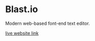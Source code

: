 # Blast.io

Modern web-based font-end text editor.
<a href="https://PiethonCoder.github.io/Transform-CSS/index.html" target="_blank"><p>live website link</p></a>
